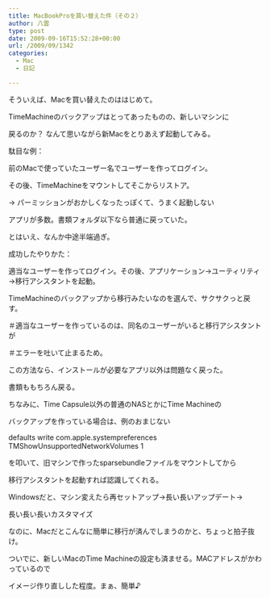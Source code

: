 ```yaml
---
title: MacBookProを買い替えた件（その２）
author: 八雲
type: post
date: 2009-09-16T15:52:28+00:00
url: /2009/09/1342
categories:
  - Mac
  - 日記

---
```

そういえば、Macを買い替えたのははじめて。
  
TimeMachineのバックアップはとってあったものの、新しいマシンに
  
戻るのか？ なんて思いながら新Macをとりあえず起動してみる。

駄目な例：
  
前のMacで使っていたユーザー名でユーザーを作ってログイン。
  
その後、TimeMachineをマウントしてそこからリストア。
  
→ パーミッションがおかしくなったっぽくて、うまく起動しない
  
アプリが多数。書類フォルダ以下なら普通に戻っていた。
  
とはいえ、なんか中途半端過ぎ。

成功したやりかた：
  
適当なユーザーを作ってログイン。その後、アプリケーション→ユーティリティ→移行アシスタントを起動。
  
TimeMachineのバックアップから移行みたいなのを選んで、サクサクっと戻す。
  
＃適当なユーザーを作っているのは、同名のユーザーがいると移行アシスタントが
  
＃エラーを吐いて止まるため。
  
この方法なら、インストールが必要なアプリ以外は問題なく戻った。
  
書類ももちろん戻る。

ちなみに、Time Capsule以外の普通のNASとかにTime Machineの
  
バックアップを作っている場合は、例のおまじない
  
defaults write com.apple.systempreferences TMShowUnsupportedNetworkVolumes 1
  
を叩いて、旧マシンで作ったsparsebundleファイルをマウントしてから
  
移行アシスタントを起動すれば認識してくれる。

Windowsだと、マシン変えたら再セットアップ→長い長いアップデート→
  
長い長い長いカスタマイズ
  
なのに、Macだとこんなに簡単に移行が済んでしまうのかと、ちょっと拍子抜け。
  
ついでに、新しいMacのTime Machineの設定も済ませる。MACアドレスがかわっているので
  
イメージ作り直しした程度。まぁ、簡単♪